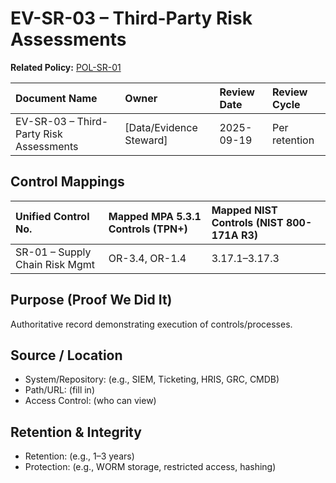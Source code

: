 # EV-SR-03 – Third-Party Risk Assessments

**Related Policy:** [POL-SR-01](../policies/POL-SR-01_*.md)

| Document Name | Owner | Review Date | Review Cycle |
| :---- | :---- | :---- | :---- |
| EV-SR-03 – Third-Party Risk Assessments | [Data/Evidence Steward] | 2025-09-19 | Per retention |

## Control Mappings
| Unified Control No. | Mapped MPA 5.3.1 Controls (TPN+) | Mapped NIST Controls (NIST 800-171A R3) |
| :---- | :---- | :---- |
| SR-01 – Supply Chain Risk Mgmt | OR-3.4, OR-1.4 | 3.17.1–3.17.3 |

## Purpose (Proof We Did It)
Authoritative record demonstrating execution of controls/processes.

## Source / Location
- System/Repository: (e.g., SIEM, Ticketing, HRIS, GRC, CMDB)
- Path/URL: (fill in)
- Access Control: (who can view)

## Retention & Integrity
- Retention: (e.g., 1–3 years)
- Protection: (e.g., WORM storage, restricted access, hashing)
